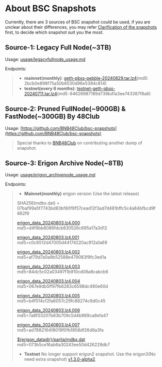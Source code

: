 
# About BSC Snapshots
Currently, there are 3 sources of BSC snapshot could be used, if you are unclear about their differences, you may refer [Clarification of the snapshots](https://github.com/bnb-chain/bsc-snapshots/issues/349) first, to decide which snapshot suit you the most.

## Source-1: Legacy Full Node(~3TB)
Usage: [usage/legacyfullnode_usage.md](./usage/legacyfullnode_usage.md)

Endpoints:
> - **mainnet(monthly)**: [geth-pbss-pebble-20240829.tar.lz4](https://pub-c0627345c16f47ab858c9469133073a8.r2.dev/geth-pbss-pebble-20240829.tar.lz4)(md5: 2bcb0e898f75a50b6530d96e5384c814)
> - **testnet(every 6 months)**: [testnet-geth-pbss-20240711.tar.lz4](https://pub-c0627345c16f47ab858c9469133073a8.r2.dev/testnet-geth-pbss-20240711.tar.lz4)(md5: 64626987189d739bd1a3ee743387f8a6)

## Source-2: Pruned FullNode(~900GB) & FastNode(~300GB) By 48Club
Usage: [https://github.com/BNB48Club/bsc-snapshots](https://github.com/BNB48Club/bsc-snapshots)
> Special thanks to [BNB48Club](https://twitter.com/bnb48club) on contributing another dump of snapshot.

## Source-3: Erigon Archive Node(~8TB)
Usage: [usage/erigon_archivenode_usage.md](./usage/erigon_archivenode_usage.md)

Endpoints:
> - **Mainnet(monthly)**
> erigon version (Use the latest release)
>
> SHA256(mdbx.dat) = 07baf99a5f7743bd83bf80f9f57cead12f3ad7d481bffc5c4a84bfbcd9f862f9
> 
> [erigon_data_20240803.lz4.000](https://pub-60a193f9bd504900a520f4f260497d1c.r2.dev/erigon_data_20240803.lz4.000) md5=d4f9bb8086fdcb830526c695a17a3d12
> 
> [erigon_data_20240803.lz4.001](https://pub-60a193f9bd504900a520f4f260497d1c.r2.dev/erigon_data_20240803.lz4.001) md5=c0c6512d47005d44174220ac912a1a69
> 
> [erigon_data_20240803.lz4.002](https://pub-60a193f9bd504900a520f4f260497d1c.r2.dev/erigon_data_20240803.lz4.002) md5=af79d7a0a9b52588e479083f9fc3ed1a
>
> [erigon_data_20240803.lz4.003](https://pub-60a193f9bd504900a520f4f260497d1c.r2.dev/erigon_data_20240803.lz4.003) md5=84dc5c02a03497f1b910cd08a8cabcb6
>
> [erigon_data_20240803.lz4.004](https://pub-60a193f9bd504900a520f4f260497d1c.r2.dev/erigon_data_20240803.lz4.004) md5=067e9db5ff97fb6283c6598dc480e60d
>
> [erigon_data_20240803.lz4.005](https://pub-60a193f9bd504900a520f4f260497d1c.r2.dev/erigon_data_20240803.lz4.005) md5=b4f514cf2fa6057c29fc88274c9d0c45
>
> [erigon_data_20240803.lz4.006](https://pub-60a193f9bd504900a520f4f260497d1c.r2.dev/erigon_data_20240803.lz4.006) md5=7a8f03207b83b709c5d4b989ca8efa47
>
> [erigon_data_20240803.lz4.007](https://pub-60a193f9bd504900a520f4f260497d1c.r2.dev/erigon_data_20240803.lz4.007) md5=ad7882164f8019f0fb1958df26d6a3fa
>
> [${erigon_datadir}/parlia/mdbx.dat](https://pub-60a193f9bd504900a520f4f260497d1c.r2.dev/parlia/mdbx.dat) md5=073b5ce16ab6a30243ee50d426228db7
> 
> - **Testnet**
> No longer support erigon2 snapshot. Use the erigon3(No need extra snapshot) [v1.3.0-alpha2](https://github.com/node-real/bsc-erigon/releases/tag/v1.3.0-alpha2).

